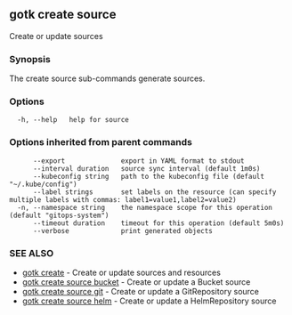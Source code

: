 ## gotk create source

Create or update sources

### Synopsis

The create source sub-commands generate sources.

### Options

```
  -h, --help   help for source
```

### Options inherited from parent commands

```
      --export              export in YAML format to stdout
      --interval duration   source sync interval (default 1m0s)
      --kubeconfig string   path to the kubeconfig file (default "~/.kube/config")
      --label strings       set labels on the resource (can specify multiple labels with commas: label1=value1,label2=value2)
  -n, --namespace string    the namespace scope for this operation (default "gitops-system")
      --timeout duration    timeout for this operation (default 5m0s)
      --verbose             print generated objects
```

### SEE ALSO

* [gotk create](gotk_create.md)	 - Create or update sources and resources
* [gotk create source bucket](gotk_create_source_bucket.md)	 - Create or update a Bucket source
* [gotk create source git](gotk_create_source_git.md)	 - Create or update a GitRepository source
* [gotk create source helm](gotk_create_source_helm.md)	 - Create or update a HelmRepository source

